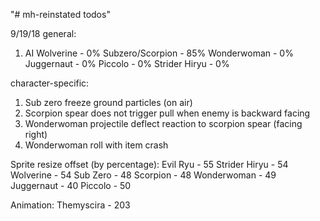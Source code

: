 "# mh-reinstated todos" 

9/19/18
general:
1. AI
Wolverine - 0%
Subzero/Scorpion - 85%
Wonderwoman - 0%
Juggernaut - 0%
Piccolo - 0%
Strider Hiryu - 0%

character-specific:

1. Sub zero freeze ground particles (on air)
2. Scorpion spear does not trigger pull when enemy is backward facing
3. Wonderwoman projectile deflect reaction to scorpion spear (facing right)
4. Wonderwoman roll with item crash

Sprite resize offset (by percentage):
Evil Ryu - 55
Strider Hiryu - 54
Wolverine - 54
Sub Zero - 48
Scorpion - 48
Wonderwoman - 49
Juggernaut - 40
Piccolo - 50



Animation:
Themyscira - 203

